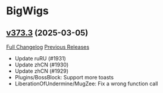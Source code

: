 # BigWigs

## [v373.3](https://github.com/BigWigsMods/BigWigs/tree/v373.3) (2025-03-05)
[Full Changelog](https://github.com/BigWigsMods/BigWigs/compare/v373.2...v373.3) [Previous Releases](https://github.com/BigWigsMods/BigWigs/releases)

- Update ruRU (#1931)  
- Update zhCN (#1930)  
- Update zhCN (#1929)  
- Plugins/BossBlock: Support more toasts  
- LiberationOfUndermine/MugZee: Fix a wrong function call  
